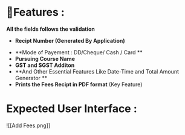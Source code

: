 # 🚀Features :

<b>All the fields follows the validation</b>
- **Recipt Number (Generated By Application)**
* **Mode of Payement  : DD/Cheque/ Cash / Card **
* **Pursuing Course Name**
* **GST and SGST Additon** 
* **And Other Essential Features Like Date-Time and Total Amount Generator **
* **Prints the Fees Recipt in PDF format**  (Key Feature)


# Expected User Interface : 


![[Add Fees.png]]

 